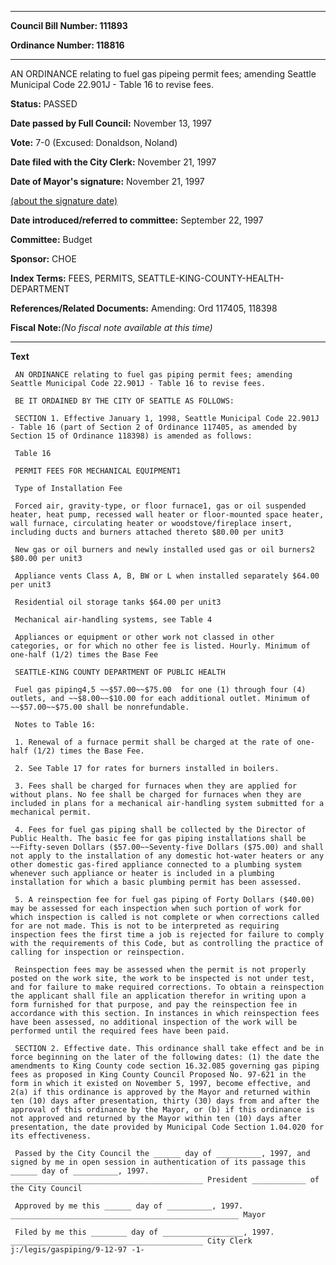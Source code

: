 

********

**Council Bill Number: 111893**
   
**Ordinance Number: 118816**
********

 AN ORDINANCE relating to fuel gas pipeing permit fees; amending Seattle Municipal Code 22.901J - Table 16 to revise fees.

**Status:** PASSED
   
**Date passed by Full Council:** November 13, 1997
   
**Vote:** 7-0 (Excused: Donaldson, Noland)
   
**Date filed with the City Clerk:** November 21, 1997
   
**Date of Mayor's signature:** November 21, 1997
   
[(about the signature date)](/~public/approvaldate.htm)
   
   
   
**Date introduced/referred to committee:** September 22, 1997
   
**Committee:** Budget
   
**Sponsor:** CHOE
   
   
**Index Terms:** FEES, PERMITS, SEATTLE-KING-COUNTY-HEALTH-DEPARTMENT

**References/Related Documents:** Amending: Ord 117405, 118398

**Fiscal Note:**_(No fiscal note available at this time)_

********

**Text**
   
```
 AN ORDINANCE relating to fuel gas piping permit fees; amending Seattle Municipal Code 22.901J - Table 16 to revise fees.

 BE IT ORDAINED BY THE CITY OF SEATTLE AS FOLLOWS:

 SECTION 1. Effective January 1, 1998, Seattle Municipal Code 22.901J - Table 16 (part of Section 2 of Ordinance 117405, as amended by Section 15 of Ordinance 118398) is amended as follows:

 Table 16

 PERMIT FEES FOR MECHANICAL EQUIPMENT1

 Type of Installation Fee

 Forced air, gravity-type, or floor furnace1, gas or oil suspended heater, heat pump, recessed wall heater or floor-mounted space heater, wall furnace, circulating heater or woodstove/fireplace insert, including ducts and burners attached thereto $80.00 per unit3

 New gas or oil burners and newly installed used gas or oil burners2 $80.00 per unit3

 Appliance vents Class A, B, BW or L when installed separately $64.00 per unit3

 Residential oil storage tanks $64.00 per unit3

 Mechanical air-handling systems, see Table 4

 Appliances or equipment or other work not classed in other categories, or for which no other fee is listed. Hourly. Minimum of one-half (1/2) times the Base Fee

 SEATTLE-KING COUNTY DEPARTMENT OF PUBLIC HEALTH

 Fuel gas piping4,5 ~~$57.00~~$75.00  for one (1) through four (4) outlets, and ~~$8.00~~$10.00 for each additional outlet. Minimum of ~~$57.00~~$75.00 shall be nonrefundable.

 Notes to Table 16:

 1. Renewal of a furnace permit shall be charged at the rate of one-half (1/2) times the Base Fee.

 2. See Table 17 for rates for burners installed in boilers.

 3. Fees shall be charged for furnaces when they are applied for without plans. No fee shall be charged for furnaces when they are included in plans for a mechanical air-handling system submitted for a mechanical permit.

 4. Fees for fuel gas piping shall be collected by the Director of Public Health. The basic fee for gas piping installations shall be ~~Fifty-seven Dollars ($57.00~~Seventy-five Dollars ($75.00) and shall not apply to the installation of any domestic hot-water heaters or any other domestic gas-fired appliance connected to a plumbing system whenever such appliance or heater is included in a plumbing installation for which a basic plumbing permit has been assessed.

 5. A reinspection fee for fuel gas piping of Forty Dollars ($40.00) may be assessed for each inspection when such portion of work for which inspection is called is not complete or when corrections called for are not made. This is not to be interpreted as requiring inspection fees the first time a job is rejected for failure to comply with the requirements of this Code, but as controlling the practice of calling for inspection or reinspection.

 Reinspection fees may be assessed when the permit is not properly posted on the work site, the work to be inspected is not under test, and for failure to make required corrections. To obtain a reinspection the applicant shall file an application therefor in writing upon a form furnished for that purpose, and pay the reinspection fee in accordance with this section. In instances in which reinspection fees have been assessed, no additional inspection of the work will be performed until the required fees have been paid.

 SECTION 2. Effective date. This ordinance shall take effect and be in force beginning on the later of the following dates: (1) the date the amendments to King County code section 16.32.085 governing gas piping fees as proposed in King County Council Proposed No. 97-621 in the form in which it existed on November 5, 1997, become effective, and 2(a) if this ordinance is approved by the Mayor and returned within ten (10) days after presentation, thirty (30) days from and after the approval of this ordinance by the Mayor, or (b) if this ordinance is not approved and returned by the Mayor within ten (10) days after presentation, the date provided by Municipal Code Section 1.04.020 for its effectiveness.

 Passed by the City Council the ______ day of __________, 1997, and signed by me in open session in authentication of its passage this ______ day of __________, 1997. ___________________________________________ President ____________ of the City Council

 Approved by me this ______ day of __________, 1997. ___________________________________________________ Mayor

 Filed by me this ________ day of __________________, 1997. ___________________________________________ City Clerk j:/legis/gaspiping/9-12-97 -1-

```
